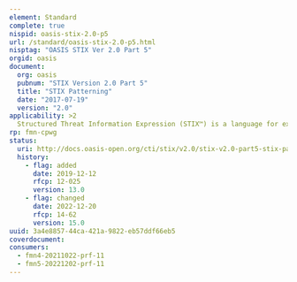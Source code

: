```yaml
---
element: Standard
complete: true
nispid: oasis-stix-2.0-p5
url: /standard/oasis-stix-2.0-p5.html
nisptag: "OASIS STIX Ver 2.0 Part 5"
orgid: oasis
document:
  org: oasis
  pubnum: "STIX Version 2.0 Part 5"
  title: "STIX Patterning"
  date: "2017-07-19"
  version: "2.0"
applicability: >2
  Structured Threat Information Expression (STIX™) is a language for expressing cyber threat and observable information. This document defines a patterning language to enable the detection of possibly malicious activity on networks and endpoints.
rp: fmn-cpwg
status:
  uri: http://docs.oasis-open.org/cti/stix/v2.0/stix-v2.0-part5-stix-patterning.html
  history: 
    - flag: added
      date: 2019-12-12
      rfcp: 12-025
      version: 13.0
    - flag: changed
      date: 2022-12-20
      rfcp: 14-62
      version: 15.0
uuid: 3a4e8857-44ca-421a-9822-eb57ddf66eb5
coverdocument:
consumers:
  - fmn4-20211022-prf-11
  - fmn5-20221202-prf-11
---
```

